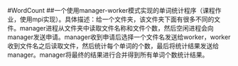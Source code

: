 #WordCount
##一个使用manager-worker模式实现的单词统计程序（课程作业，使用mpi实现）。具体描述：给一个文件夹，该文件夹下面有很多不同的文件。manager进程从文件夹中读取文件名称和文件个数，然后空闲进程会向manager发送申请。manager收到申请后选择一个文件名发送给worker，worker收到文件名之后读取文件，然后统计每个单词的个数，最后将统计结果发送给manager。manager将最终的结果进行合并得到所有单词个数统计结果。
